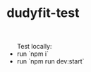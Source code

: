 # dudyfit-test
<br>
<ul>
Test locally:
  <li>run `npm i`</li>
  <li>run `npm run dev:start`</li>
</ul>
